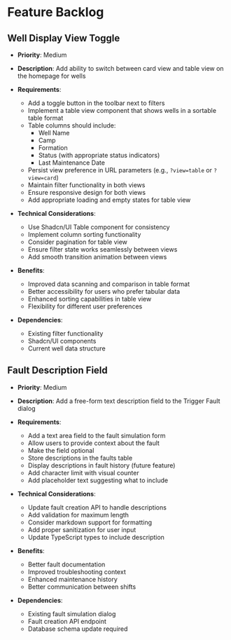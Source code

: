 # Feature Backlog

## Well Display View Toggle
- **Priority**: Medium
- **Description**: Add ability to switch between card view and table view on the homepage for wells
- **Requirements**:
  - Add a toggle button in the toolbar next to filters
  - Implement a table view component that shows wells in a sortable table format
  - Table columns should include:
    - Well Name
    - Camp
    - Formation
    - Status (with appropriate status indicators)
    - Last Maintenance Date
  - Persist view preference in URL parameters (e.g., `?view=table` or `?view=card`)
  - Maintain filter functionality in both views
  - Ensure responsive design for both views
  - Add appropriate loading and empty states for table view

- **Technical Considerations**:
  - Use Shadcn/UI Table component for consistency
  - Implement column sorting functionality
  - Consider pagination for table view
  - Ensure filter state works seamlessly between views
  - Add smooth transition animation between views

- **Benefits**:
  - Improved data scanning and comparison in table format
  - Better accessibility for users who prefer tabular data
  - Enhanced sorting capabilities in table view
  - Flexibility for different user preferences

- **Dependencies**:
  - Existing filter functionality
  - Shadcn/UI components
  - Current well data structure

## Fault Description Field
- **Priority**: Medium
- **Description**: Add a free-form text description field to the Trigger Fault dialog
- **Requirements**:
  - Add a text area field to the fault simulation form
  - Allow users to provide context about the fault
  - Make the field optional
  - Store descriptions in the faults table
  - Display descriptions in fault history (future feature)
  - Add character limit with visual counter
  - Add placeholder text suggesting what to include

- **Technical Considerations**:
  - Update fault creation API to handle descriptions
  - Add validation for maximum length
  - Consider markdown support for formatting
  - Add proper sanitization for user input
  - Update TypeScript types to include description

- **Benefits**:
  - Better fault documentation
  - Improved troubleshooting context
  - Enhanced maintenance history
  - Better communication between shifts

- **Dependencies**:
  - Existing fault simulation dialog
  - Fault creation API endpoint
  - Database schema update required

